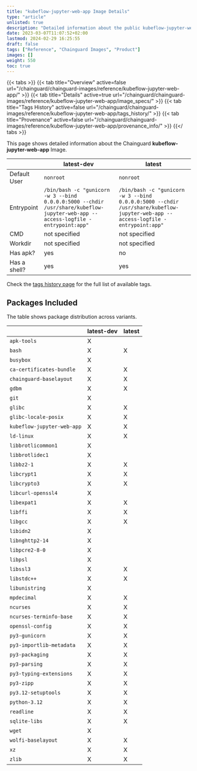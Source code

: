 ```yaml
---
title: "kubeflow-jupyter-web-app Image Details"
type: "article"
unlisted: true
description: "Detailed information about the public kubeflow-jupyter-web-app Chainguard Image."
date: 2023-03-07T11:07:52+02:00
lastmod: 2024-02-29 16:25:55
draft: false
tags: ["Reference", "Chainguard Images", "Product"]
images: []
weight: 550
toc: true
---
```


{{< tabs >}}
{{< tab title="Overview" active=false url="/chainguard/chainguard-images/reference/kubeflow-jupyter-web-app/" >}}
{{< tab title="Details" active=true url="/chainguard/chainguard-images/reference/kubeflow-jupyter-web-app/image_specs/" >}}
{{< tab title="Tags History" active=false url="/chainguard/chainguard-images/reference/kubeflow-jupyter-web-app/tags_history/" >}}
{{< tab title="Provenance" active=false url="/chainguard/chainguard-images/reference/kubeflow-jupyter-web-app/provenance_info/" >}}
{{</ tabs >}}

This page shows detailed information about the Chainguard **kubeflow-jupyter-web-app** Image.

|              | latest-dev                                                                                                                       | latest                                                                                                                           |
|--------------|----------------------------------------------------------------------------------------------------------------------------------|----------------------------------------------------------------------------------------------------------------------------------|
| Default User | `nonroot`                                                                                                                        | `nonroot`                                                                                                                        |
| Entrypoint   | `/bin/bash -c "gunicorn -w 3 --bind 0.0.0.0:5000 --chdir /usr/share/kubeflow-jupyter-web-app --access-logfile - entrypoint:app"` | `/bin/bash -c "gunicorn -w 3 --bind 0.0.0.0:5000 --chdir /usr/share/kubeflow-jupyter-web-app --access-logfile - entrypoint:app"` |
| CMD          | not specified                                                                                                                    | not specified                                                                                                                    |
| Workdir      | not specified                                                                                                                    | not specified                                                                                                                    |
| Has apk?     | yes                                                                                                                              | no                                                                                                                               |
| Has a shell? | yes                                                                                                                              | yes                                                                                                                              |

Check the [tags history page](/chainguard/chainguard-images/reference/kubeflow-jupyter-web-app/tags_history/) for the full list of available tags.

## Packages Included
The table shows package distribution across variants.

|                            | latest-dev | latest |
|----------------------------|------------|--------|
| `apk-tools`                | X          |        |
| `bash`                     | X          | X      |
| `busybox`                  | X          |        |
| `ca-certificates-bundle`   | X          | X      |
| `chainguard-baselayout`    | X          | X      |
| `gdbm`                     | X          | X      |
| `git`                      | X          |        |
| `glibc`                    | X          | X      |
| `glibc-locale-posix`       | X          | X      |
| `kubeflow-jupyter-web-app` | X          | X      |
| `ld-linux`                 | X          | X      |
| `libbrotlicommon1`         | X          |        |
| `libbrotlidec1`            | X          |        |
| `libbz2-1`                 | X          | X      |
| `libcrypt1`                | X          | X      |
| `libcrypto3`               | X          | X      |
| `libcurl-openssl4`         | X          |        |
| `libexpat1`                | X          | X      |
| `libffi`                   | X          | X      |
| `libgcc`                   | X          | X      |
| `libidn2`                  | X          |        |
| `libnghttp2-14`            | X          |        |
| `libpcre2-8-0`             | X          |        |
| `libpsl`                   | X          |        |
| `libssl3`                  | X          | X      |
| `libstdc++`                | X          | X      |
| `libunistring`             | X          |        |
| `mpdecimal`                | X          | X      |
| `ncurses`                  | X          | X      |
| `ncurses-terminfo-base`    | X          | X      |
| `openssl-config`           | X          | X      |
| `py3-gunicorn`             | X          | X      |
| `py3-importlib-metadata`   | X          | X      |
| `py3-packaging`            | X          | X      |
| `py3-parsing`              | X          | X      |
| `py3-typing-extensions`    | X          | X      |
| `py3-zipp`                 | X          | X      |
| `py3.12-setuptools`        | X          | X      |
| `python-3.12`              | X          | X      |
| `readline`                 | X          | X      |
| `sqlite-libs`              | X          | X      |
| `wget`                     | X          |        |
| `wolfi-baselayout`         | X          | X      |
| `xz`                       | X          | X      |
| `zlib`                     | X          | X      |

